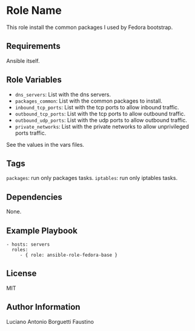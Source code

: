 Role Name
=========

This role install the common packages I used by Fedora bootstrap.

Requirements
------------

Ansible itself.

Role Variables
--------------

- `dns_servers`: List with the dns servers.
- `packages_common`: List with the common packages to install.
- `inbound_tcp_ports`: List with the tcp ports to allow inbound traffic.
- `outbound_tcp_ports`: List with the tcp ports to allow outbound traffic.
- `outbound_udp_ports`: List with the udp ports to allow outbound traffic.
- `private_networks`: List with the private networks to allow unprivileged ports traffic.

See the values in the vars files.

Tags
----

`packages`: run only packages tasks.
`iptables`: run only iptables tasks.


Dependencies
------------

None.

Example Playbook
----------------

    - hosts: servers
      roles:
         - { role: ansible-role-fedora-base }

License
-------

MIT

Author Information
------------------

Luciano Antonio Borguetti Faustino
